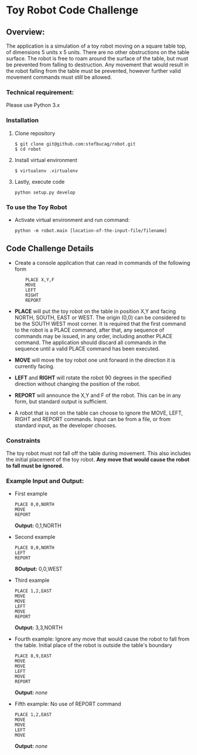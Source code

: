 # Toy Robot Code Challenge

## Overview:
The application is a simulation of a toy robot moving on a square table top, of dimensions 5 units x 5 units. There are no
other obstructions on the table surface. The robot is free to roam around the surface of the table, but must be prevented
from falling to destruction. Any movement that would result in the robot falling from the table must be prevented,
however further valid movement commands must still be allowed.

### Technical requirement:
Please use Python 3.x

### Installation
1. Clone repository
    ```
    $ git clone git@github.com:stefbucag/robot.git
    $ cd robot
    ```
2. Install virtual environment
    ```
    $ virtualenv .virtualenv
    ```
3. Lastly, execute code
    ```
    python setup.py develop
    ```

### To use the Toy Robot
- Activate virtual environment and run command:
    ```
    python -m robot.main [location-of-the-input-file/filename]
    ```

## Code Challenge Details
- Create a console application that can read in commands of the following form
    ```
        PLACE X,Y,F
        MOVE
        LEFT
        RIGHT
        REPORT
    ```

- **PLACE** will put the toy robot on the table in position X,Y and facing NORTH, SOUTH, EAST or WEST. The origin (0,0) can be considered to be the SOUTH WEST most corner. It is required that the first command to the robot is a PLACE command, after that, any sequence of commands may be issued, in any order, including another PLACE command. The application should discard all commands in the sequence until a valid PLACE command has been executed.

- **MOVE** will move the toy robot one unit forward in the direction it is currently facing.

- **LEFT** and **RIGHT** will rotate the robot 90 degrees in the specified direction without changing the position of the robot. 

- **REPORT** will announce the X,Y and F of the robot. This can be in any form, but standard output is sufficient.

- A robot that is not on the table can choose to ignore the MOVE, LEFT, RIGHT and REPORT commands. Input can be from a file, or from standard input, as the developer chooses.

### Constraints
The toy robot must not fall off the table during movement. This also includes the initial placement of the toy robot. **Any move that would cause the robot to fall must be ignored.**

### Example Input and Output:
- First example
    ```
    PLACE 0,0,NORTH
    MOVE
    REPORT
    ```

    **Output:** 0,1,NORTH

- Second example
    ```
    PLACE 0,0,NORTH
    LEFT
    REPORT
    ```

    **8Output:** 0,0,WEST

- Third example
    ```
    PLACE 1,2,EAST
    MOVE
    MOVE
    LEFT
    MOVE
    REPORT
    ```

    **Output:** 3,3,NORTH

- Fourth example: Ignore any move that would cause the robot to fall from the table. Initial place of the robot is outside the table's boundary
    ```
    PLACE 8,9,EAST
    MOVE
    MOVE
    LEFT
    MOVE
    REPORT
    ```

    **Output:** _none_

- Fifth example: No use of REPORT command
    ```
    PLACE 1,2,EAST
    MOVE
    MOVE
    LEFT
    MOVE
    ```

    **Output:** _none_

